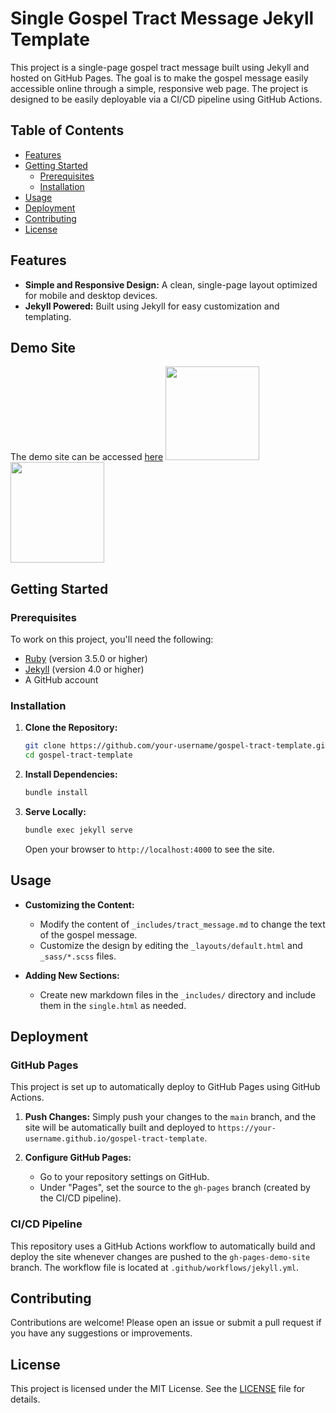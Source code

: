 # Single Gospel Tract Message Jekyll Template

This project is a single-page gospel tract message built using Jekyll and hosted on GitHub Pages. The goal is to make the gospel message easily accessible online through a simple, responsive web page. The project is designed to be easily deployable via a CI/CD pipeline using GitHub Actions.

## Table of Contents

- [Features](#features)
- [Getting Started](#getting-started)
  - [Prerequisites](#prerequisites)
  - [Installation](#installation)
- [Usage](#usage)
- [Deployment](#deployment)
- [Contributing](#contributing)
- [License](#license)

## Features

- **Simple and Responsive Design:** A clean, single-page layout optimized for mobile and desktop devices.
- **Jekyll Powered:** Built using Jekyll for easy customization and templating.

## Demo Site

The demo site can be accessed [here](https://www.gospelmessage.info/)
<img src="https://github.com/user-attachments/assets/93942752-b7c6-415b-8618-0b4540af8ba3)" width="150" height="150">
<img src="https://github.com/user-attachments/aba30992-2190-45f1-ac2e-6d54ca6c679b)" width="150" height="161">

## Getting Started

### Prerequisites

To work on this project, you'll need the following:

- [Ruby](https://www.ruby-lang.org/en/documentation/installation/) (version 3.5.0 or higher)
- [Jekyll](https://jekyllrb.com/docs/installation/) (version 4.0 or higher)
- A GitHub account

### Installation

1. **Clone the Repository:**
    ```bash
    git clone https://github.com/your-username/gospel-tract-template.git
    cd gospel-tract-template
    ```

2. **Install Dependencies:**
    ```bash
    bundle install
    ```

3. **Serve Locally:**
    ```bash
    bundle exec jekyll serve
    ```
    Open your browser to `http://localhost:4000` to see the site.

## Usage

- **Customizing the Content:**
  - Modify the content of `_includes/tract_message.md` to change the text of the gospel message.
  - Customize the design by editing the `_layouts/default.html` and `_sass/*.scss` files.

- **Adding New Sections:**
  - Create new markdown files in the `_includes/` directory and include them in the `single.html` as needed.

## Deployment

### GitHub Pages

This project is set up to automatically deploy to GitHub Pages using GitHub Actions.

1. **Push Changes:**
    Simply push your changes to the `main` branch, and the site will be automatically built and deployed to `https://your-username.github.io/gospel-tract-template`.

2. **Configure GitHub Pages:**
    - Go to your repository settings on GitHub.
    - Under "Pages", set the source to the `gh-pages` branch (created by the CI/CD pipeline).

### CI/CD Pipeline

This repository uses a GitHub Actions workflow to automatically build and deploy the site whenever changes are pushed to the `gh-pages-demo-site` branch. The workflow file is located at `.github/workflows/jekyll.yml`.

## Contributing

Contributions are welcome! Please open an issue or submit a pull request if you have any suggestions or improvements.

## License

This project is licensed under the MIT License. See the [LICENSE](LICENSE) file for details.
